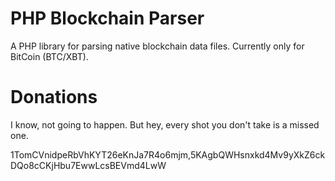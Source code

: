 # PHP Blockchain Parser
A PHP library for parsing native blockchain data files. Currently only for BitCoin (BTC/XBT).

# Donations
I know, not going to happen. But hey, every shot you don't take is a missed one.

1TomCVnidpeRbVhKYT26eKnJa7R4o6mjm,5KAgbQWHsnxkd4Mv9yXkZ6ckDQo8cCKjHbu7EwwLcsBEVmd4LwW
